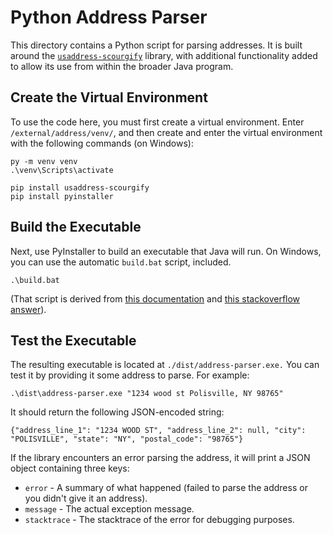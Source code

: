 # Python Address Parser

This directory contains a Python script for parsing addresses. It is built around the [`usaddress-scourgify`](https://github.com/GreenBuildingRegistry/usaddress-scourgify) library, with additional functionality added to allow its use from within the broader Java program.

## Create the Virtual Environment

To use the code here, you must first create a virtual environment. Enter `/external/address/venv/`, and then create and enter the virtual environment with the following commands (on Windows):

```
py -m venv venv
.\venv\Scripts\activate
```

```
pip install usaddress-scourgify
pip install pyinstaller
```

## Build the Executable

Next, use PyInstaller to build an executable that Java will run. On Windows, you can use the automatic `build.bat` script, included.

```
.\build.bat
```

(That script is derived from [this documentation](https://pyinstaller.org/en/v5.11.0/usage.html#shortening-the-command) and [this stackoverflow answer](https://stackoverflow.com/a/53529025/10034073)).

## Test the Executable

The resulting executable is located at `./dist/address-parser.exe.` You can test it by providing it some address to parse. For example:

```
.\dist\address-parser.exe "1234 wood st Polisville, NY 98765"
```

It should return the following JSON-encoded string:

```
{"address_line_1": "1234 WOOD ST", "address_line_2": null, "city": "POLISVILLE", "state": "NY", "postal_code": "98765"}
```

If the library encounters an error parsing the address, it will print a JSON object containing three keys:

- `error` - A summary of what happened (failed to parse the address or you didn't give it an address).
- `message` - The actual exception message.
- `stacktrace` - The stacktrace of the error for debugging purposes.
